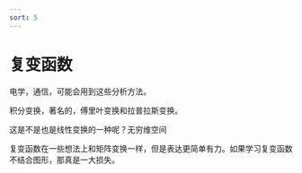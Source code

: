 ```yaml
---
sort: 5
---
```

# 复变函数

电学，通信，可能会用到这些分析方法。


积分变换，著名的，傅里叶变换和拉普拉斯变换。


这是不是也是线性变换的一种呢？无穷维空间


复变函数在一些想法上和矩阵变换一样，但是表达更简单有力。如果学习复变函数不结合图形，那真是一大损失。
